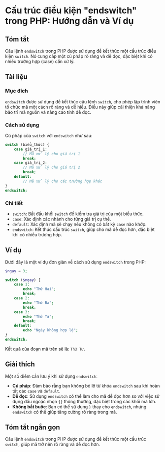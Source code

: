 <!--
Meta Description: # Cấu trúc điều kiện "endswitch" trong PHP: Hướng dẫn và Ví dụ ## Tóm tắt Câu lệnh `endswitch` trong PHP được sử dụng để kết thúc một cấu trúc điều ki...
Meta Keywords: endswitch, dụng, switch, case, cho
-->

# Cấu trúc điều kiện "endswitch" trong PHP: Hướng dẫn và Ví dụ

## Tóm tắt
Câu lệnh `endswitch` trong PHP được sử dụng để kết thúc một cấu trúc điều kiện `switch`. Nó cung cấp một cú pháp rõ ràng và dễ đọc, đặc biệt khi có nhiều trường hợp (case) cần xử lý.

## Tài liệu
### Mục đích
`endswitch` được sử dụng để kết thúc câu lệnh `switch`, cho phép lập trình viên tổ chức mã một cách rõ ràng và dễ hiểu. Điều này giúp cải thiện khả năng bảo trì mã nguồn và nâng cao tính dễ đọc.

### Cách sử dụng
Cú pháp của `switch` với `endswitch` như sau:

```php
switch (biểu_thức) {
    case giá_trị_1:
        // Mã xử lý cho giá trị 1
        break;
    case giá_trị_2:
        // Mã xử lý cho giá trị 2
        break;
    default:
        // Mã xử lý cho các trường hợp khác
}
endswitch;
```

### Chi tiết
- `switch`: Bắt đầu khối `switch` để kiểm tra giá trị của một biểu thức.
- `case`: Xác định các nhánh cho từng giá trị cụ thể.
- `default`: Xác định mã sẽ chạy nếu không có bất kỳ `case` nào khớp.
- `endswitch`: Kết thúc cấu trúc `switch`, giúp cho mã dễ đọc hơn, đặc biệt khi có nhiều trường hợp.

## Ví dụ
Dưới đây là một ví dụ đơn giản về cách sử dụng `endswitch` trong PHP:

```php
$ngay = 3;

switch ($ngay) {
    case 1:
        echo "Thứ Hai";
        break;
    case 2:
        echo "Thứ Ba";
        break;
    case 3:
        echo "Thứ Tư";
        break;
    default:
        echo "Ngày không hợp lệ";
}
endswitch;
```

Kết quả của đoạn mã trên sẽ là: `Thứ Tư`.

## Giải thích
Một số điểm cần lưu ý khi sử dụng `endswitch`:

- **Cú pháp**: Đảm bảo rằng bạn không bỏ lỡ từ khóa `endswitch` sau khi hoàn tất các `case` và `default`.
- **Dễ đọc**: Sử dụng `endswitch` có thể làm cho mã dễ đọc hơn so với việc sử dụng dấu ngoặc nhọn `{}` thông thường, đặc biệt trong các khối mã lớn.
- **Không bắt buộc**: Bạn có thể sử dụng `}` thay cho `endswitch`, nhưng `endswitch` có thể giúp tăng cường rõ ràng trong mã.

## Tóm tắt ngắn gọn
Câu lệnh `endswitch` trong PHP được sử dụng để kết thúc một cấu trúc `switch`, giúp mã trở nên rõ ràng và dễ đọc hơn.